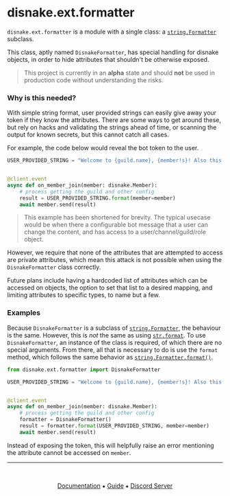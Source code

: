 # disnake.ext.formatter

`disnake.ext.formatter` is a module with a single class: a [`string.Formatter`](https://docs.python.org/3/library/string.html#string.Formatter '(in python v3.10)') subclass.

This class, aptly named `DisnakeFormatter`, has special handling for disnake objects, in order to hide attributes that shouldn't be otherwise exposed.


> This project is currently in an **alpha** state and should **not** be used in production code without understanding the risks.

### Why is this needed?

With simple string format, user provided strings can easily give away your token if they know the attributes. There are some ways to get around these, but rely on hacks and validating the strings ahead of time, or scanning the output for known secrets, but this cannot catch all cases.

For example, the code below would reveal the bot token to the user.

```python
USER_PROVIDED_STRING = "Welcome to {guild.name}, {member!s}! Also this bot's token is {member._state.http.token}!"


@client.event
async def on_member_join(member: disnake.Member):
    # process getting the guild and other config
    result = USER_PROVIDED_STRING.format(member=member)
    await member.send(result)
```

> This example has been shortened for brevity. The typical usecase would be when there a configurable bot message that a user can change the content, and has access to a user/channel/guild/role object.

However, we require that none of the attributes that are attempted to access are private attributes, which mean this attack is not possible when using the  `DisnakeFormatter` class correctly.

Future plans include having a hardcoded list of attributes which can be accessed on objects, the option to set that list to a desired mapping, and limiting attributes to specific types, to name but a few.

### Examples

Because `DisnakeFormatter` is a subclass of [`string.Formatter`](https://docs.python.org/3/library/string.html#string.Formatter '(in python v3.10)'), the behaviour is the same. However, this is *not* the same as using [`str.format`](https://docs.python.org/3/library/stdtypes.html#str.format '(in python v3.10)').
To use `DisnakeFormatter`, an instance of the class is required, of which there are no special arguments. From there, all that is necessary to do is use the `format` method, which follows the same behavior as [`string.Formatter.format()`](https://docs.python.org/3/library/string.html#string.Formatter.format '(in python v3.10)').

```python
from disnake.ext.formatter import DisnakeFormatter

USER_PROVIDED_STRING = "Welcome to {guild.name}, {member!s}! Also this bot's token is {member._state.http.token}!"


@client.event
async def on_member_join(member: disnake.Member):
    # process getting the guild and other config
    formatter = DisnakeFormatter()
    result = formatter.format(USER_PROVIDED_STRING, member=member)
    await member.send(result)
```

Instead of exposing the token, this will helpfully raise an error mentioning the attribute cannot be accessed on `member`.

----

<br>
<p align="center">
    <a href="https://docs.disnake.dev/">Documentation</a>
    ⁕
    <a href="https://guide.disnake.dev/">Guide</a>
    ⁕
    <a href="https://discord.gg/disnake">Discord Server</a>

</p>
<br>
